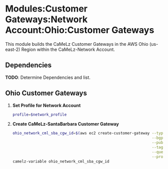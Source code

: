 # Modules:Customer Gateways:Network Account:Ohio:Customer Gateways

This module builds the CaMeLz Customer Gateways in the AWS Ohio (us-east-2) Region within the
CaMeLz-Network Account.

## Dependencies

**TODO**: Determine Dependencies and list.

## Ohio Customer Gateways

1. **Set Profile for Network Account**

    ```bash
    profile=$network_profile
    ```

1. **Create CaMeLz-SantaBarbara Customer Gateway**

    ```bash
    ohio_network_cml_sba_cgw_id=$(aws ec2 create-customer-gateway --type ipsec.1 \
                                                                  --bgp-asn $cml_sba_cgw_asn \
                                                                  --public-ip $cml_sba_csr_instancea_public_ip \
                                                                  --tag-specifications "ResourceType=customer-gateway,Tags=[{Key=Name,Value=Network-CaMeLzSantaBarbaraCustomerGateway},{Key=Company,Value=CaMeLz},{Key=Location,Value=SantaBarbara},{Key=Environment,Value=Network},{Key=Project,Value=CaMeLz-POC-4}]" \
                                                                  --query 'CustomerGateway.CustomerGatewayId' \
                                                                  --profile $profile --region us-east-2 --output text)
    camelz-variable ohio_network_cml_sba_cgw_id
    ```
